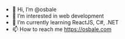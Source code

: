 - 👋 Hi, I’m @osbale
- 👀 I’m interested in web development
- 🌱 I’m currently learning ReactJS, C#, .NET
- 📫 How to reach me https://osbale.com
